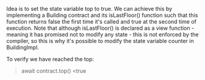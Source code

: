 Idea is to set the state variable top to true. We can achieve this by implementing a Building contract and its isLastFloor() function such that this function returns false the first time it's called and true at the second time of execution. Note that although isLastFloor() is declared as a view function - meaning it has promised not to modify any state - this is not enforced by the compiler, so this is why it's possible to modify the state variable counter in BuildingImpl.

To verify we have reached the top:
>await contract.top()
<true
